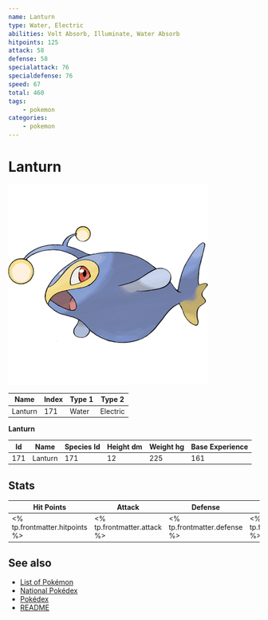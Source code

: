 ```yaml
---
name: Lanturn
type: Water, Electric
abilities: Volt Absorb, Illuminate, Water Absorb
hitpoints: 125
attack: 58
defense: 58
specialattack: 76
specialdefense: 76
speed: 67
total: 460
tags:
    - pokemon
categories:
    - pokemon
---
```


# Lanturn


![Lanturn](images/171.png)

| **Name** | **Index** | **Type 1** | **Type 2** |
|----|----|----|----|
| Lanturn | 171 | Water | Electric  |

**Lanturn** 




| **Id** | **Name** | **Species Id** | **Height dm** | **Weight hg** | **Base Experience** |
|--------|----------|----------------|------------|------------|---------------------|
| 171 | Lanturn | 171 | 12 | 225 | 161 |



## Stats

| **Hit Points** | **Attack** | **Defense** | **Special Attack** | **Special Defense** | **Speed** | **Total** |
|----------------|------------|-------------|--------------------|---------------------|-----------|-----------|
| <% tp.frontmatter.hitpoints %> | <% tp.frontmatter.attack %> | <% tp.frontmatter.defense %> | <% tp.frontmatter.specialattack %> | <% tp.frontmatter.specialdefense %> | <% tp.frontmatter.speed %> | <% tp.frontmatter.total %> |

## See also

- [List of Pokémon](../pokemon.md)
- [National Pokédex](../national_pokedex.md)
- [Pokédex](../pokedex.md)
- [README](../README.md)
